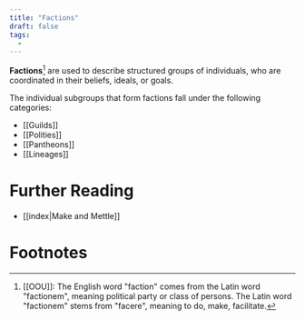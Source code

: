 ```yaml
---
title: "Factions"
draft: false
tags:
  - 
---
```


**Factions**[^fac] are used to describe structured groups of individuals, who are coordinated in their beliefs, ideals, or goals. 

The individual subgroups that form factions fall under the following categories:
- [[Guilds]]
- [[Polities]]
- [[Pantheons]]
- [[Lineages]]

# Further Reading
- [[index|Make and Mettle]]

# Footnotes
[^fac]: [[OOU]]: The English word "faction" comes from the Latin word "factionem", meaning political party or class of persons. The Latin word "factionem" stems from "facere", meaning to do, make, facilitate. 

